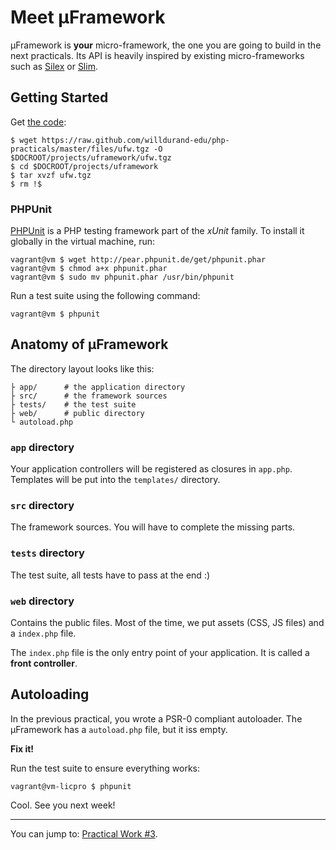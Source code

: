 Meet &micro;Framework
===============

&micro;Framework is **your** micro-framework, the one you are going to build in
the next practicals. Its API is heavily inspired by existing micro-frameworks
such as [Silex](http://silex.sensiolabs.org) or
[Slim](http://www.slimframework.com).


Getting Started
---------------

Get [the
code](https://raw.github.com/willdurand-edu/php-practicals/master/files/ufw.tgz):

    $ wget https://raw.github.com/willdurand-edu/php-practicals/master/files/ufw.tgz -O $DOCROOT/projects/uframework/ufw.tgz
    $ cd $DOCROOT/projects/uframework
    $ tar xvzf ufw.tgz
    $ rm !$

### PHPUnit

[PHPUnit](http://phpunit.de) is a PHP testing framework part of the _xUnit_
family. To install it globally in the virtual machine, run:

    vagrant@vm $ wget http://pear.phpunit.de/get/phpunit.phar
    vagrant@vm $ chmod a+x phpunit.phar
    vagrant@vm $ sudo mv phpunit.phar /usr/bin/phpunit

Run a test suite using the following command:

    vagrant@vm $ phpunit


Anatomy of &micro;Framework
---------------------


The directory layout looks like this:

    ├ app/      # the application directory
    ├ src/      # the framework sources
    ├ tests/    # the test suite
    ├ web/      # public directory
    └ autoload.php

### `app` directory

Your application controllers will be registered as closures in `app.php`.
Templates will be put into the `templates/` directory.

### `src` directory

The framework sources. You will have to complete the missing parts.

### `tests` directory

The test suite, all tests have to pass at the end :)

### `web` directory

Contains the public files. Most of the time, we put assets (CSS, JS files)
and a `index.php` file.

The `index.php` file is the only entry point of your application.  It is called
a **front controller**.


Autoloading
-----------

In the previous practical, you wrote a PSR-0 compliant autoloader. The
&micro;Framework has a `autoload.php` file, but it iss empty.

**Fix it!**

Run the test suite to ensure everything works:

    vagrant@vm-licpro $ phpunit

Cool. See you next week!

---

You can jump to: [Practical Work #3](3.md).
